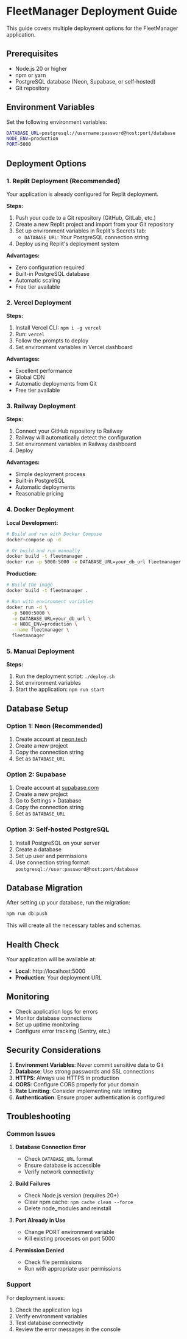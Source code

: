 # FleetManager Deployment Guide

This guide covers multiple deployment options for the FleetManager application.

## Prerequisites

- Node.js 20 or higher
- npm or yarn
- PostgreSQL database (Neon, Supabase, or self-hosted)
- Git repository

## Environment Variables

Set the following environment variables:

```bash
DATABASE_URL=postgresql://username:password@host:port/database
NODE_ENV=production
PORT=5000
```

## Deployment Options

### 1. Replit Deployment (Recommended)

Your application is already configured for Replit deployment.

**Steps:**
1. Push your code to a Git repository (GitHub, GitLab, etc.)
2. Create a new Replit project and import from your Git repository
3. Set up environment variables in Replit's Secrets tab:
   - `DATABASE_URL`: Your PostgreSQL connection string
4. Deploy using Replit's deployment system

**Advantages:**
- Zero configuration required
- Built-in PostgreSQL database
- Automatic scaling
- Free tier available

### 2. Vercel Deployment

**Steps:**
1. Install Vercel CLI: `npm i -g vercel`
2. Run: `vercel`
3. Follow the prompts to deploy
4. Set environment variables in Vercel dashboard

**Advantages:**
- Excellent performance
- Global CDN
- Automatic deployments from Git
- Free tier available

### 3. Railway Deployment

**Steps:**
1. Connect your GitHub repository to Railway
2. Railway will automatically detect the configuration
3. Set environment variables in Railway dashboard
4. Deploy

**Advantages:**
- Simple deployment process
- Built-in PostgreSQL
- Automatic deployments
- Reasonable pricing

### 4. Docker Deployment

**Local Development:**
```bash
# Build and run with Docker Compose
docker-compose up -d

# Or build and run manually
docker build -t fleetmanager .
docker run -p 5000:5000 -e DATABASE_URL=your_db_url fleetmanager
```

**Production:**
```bash
# Build the image
docker build -t fleetmanager .

# Run with environment variables
docker run -d \
  -p 5000:5000 \
  -e DATABASE_URL=your_db_url \
  -e NODE_ENV=production \
  --name fleetmanager \
  fleetmanager
```

### 5. Manual Deployment

**Steps:**
1. Run the deployment script: `./deploy.sh`
2. Set environment variables
3. Start the application: `npm run start`

## Database Setup

### Option 1: Neon (Recommended)
1. Create account at [neon.tech](https://neon.tech)
2. Create a new project
3. Copy the connection string
4. Set as `DATABASE_URL`

### Option 2: Supabase
1. Create account at [supabase.com](https://supabase.com)
2. Create a new project
3. Go to Settings > Database
4. Copy the connection string
5. Set as `DATABASE_URL`

### Option 3: Self-hosted PostgreSQL
1. Install PostgreSQL on your server
2. Create a database
3. Set up user and permissions
4. Use connection string format: `postgresql://user:password@host:port/database`

## Database Migration

After setting up your database, run the migration:

```bash
npm run db:push
```

This will create all the necessary tables and schemas.

## Health Check

Your application will be available at:
- **Local**: http://localhost:5000
- **Production**: Your deployment URL

## Monitoring

- Check application logs for errors
- Monitor database connections
- Set up uptime monitoring
- Configure error tracking (Sentry, etc.)

## Security Considerations

1. **Environment Variables**: Never commit sensitive data to Git
2. **Database**: Use strong passwords and SSL connections
3. **HTTPS**: Always use HTTPS in production
4. **CORS**: Configure CORS properly for your domain
5. **Rate Limiting**: Consider implementing rate limiting
6. **Authentication**: Ensure proper authentication is configured

## Troubleshooting

### Common Issues

1. **Database Connection Error**
   - Check `DATABASE_URL` format
   - Ensure database is accessible
   - Verify network connectivity

2. **Build Failures**
   - Check Node.js version (requires 20+)
   - Clear npm cache: `npm cache clean --force`
   - Delete node_modules and reinstall

3. **Port Already in Use**
   - Change PORT environment variable
   - Kill existing processes on port 5000

4. **Permission Denied**
   - Check file permissions
   - Run with appropriate user permissions

### Support

For deployment issues:
1. Check the application logs
2. Verify environment variables
3. Test database connectivity
4. Review the error messages in the console
